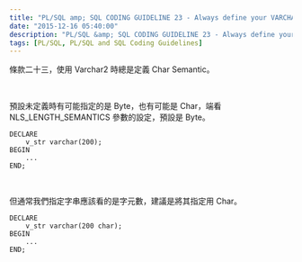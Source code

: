 ```yaml
---
title: "PL/SQL amp; SQL CODING GUIDELINE 23 - Always define your VARCHAR2 variables using CHAR SEMANTIC"
date: "2015-12-16 05:40:00"
description: "PL/SQL &amp; SQL CODING GUIDELINE 23 - Always define your VARCHAR2 variables using CHAR SEMANTIC"
tags: [PL/SQL, PL/SQL and SQL Coding Guidelines]
---
```



條款二十三，使用 Varchar2 時總是定義 Char Semantic。  

<!-- More -->

<br/>


預設未定義時有可能指定的是 Byte，也有可能是 Char，端看 NLS_LENGTH_SEMANTICS 參數的設定，預設是 Byte。  

```psql
DECLARE 
    v_str varchar(200); 
BEGIN 
    ... 
END;
```

<br/>


但通常我們指定字串應該看的是字元數，建議是將其指定用 Char。  

```psql
DECLARE 
    v_str varchar(200 char); 
BEGIN 
    ... 
END;
```

